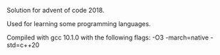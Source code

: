 Solution for advent of code 2018.

Used for learning some programming languages.

Compiled with gcc 10.1.0 with the following flags: -O3 -march=native -std=c++20